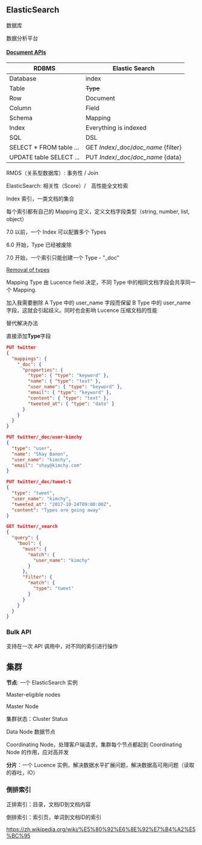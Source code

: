 ElasticSearch
---------------------

数据库

数据分析平台

#### [Document APIs](<https://www.elastic.co/guide/en/elasticsearch/reference/7.1/docs.html>)

| RDBMS                   | Elastic Search        |
| ----------------------- | --------------------- |
| Database                | index                 |
| Table                   | ~~Type~~              |
| Row                     | Document              |
| Column                  | Field                 |
| Schema                  | Mapping               |
| Index                   | Everything is indexed |
| SQL                     | DSL                 |
| SELECT * FROM table ... | GET *Index*/_doc/*doc_name* {filter}|
| UPDATE table SELECT ... | PUT *Index*/_doc/*doc_name* {data}   |

RMDS（关系型数据库）: 事务性 / Join

ElasticSearch: 相关性（Score）/　高性能全文检索



Index 索引，一类文档的集合

每个索引都有自己的 Mapping 定义，定义文档字段类型（string, number, list, object）

7.0 以前，一个 Index 可以配置多个 Types

6.0 开始，Type 已经被废除

7.0 开始，一个索引只能创建一个 Type - "_doc"

[Removal of types](<https://www.elastic.co/guide/en/elasticsearch/reference/7.0/removal-of-types.html>)

Mapping Type 由 Lucence field 决定，不同 Type 中的相同文档字段会共享同一个 Mapping.

加入我需要删除 A Type 中的 user_name 字段而保留 B Type 中的 user_name 字段，这就会引起歧义。同时也会影响 Lucence 压缩文档的性能

替代解决办法

直接添加**Type**字段

```json
PUT twitter
{
  "mappings": {
    "_doc": {
      "properties": {
        "type": { "type": "keyword" }, 
        "name": { "type": "text" },
        "user_name": { "type": "keyword" },
        "email": { "type": "keyword" },
        "content": { "type": "text" },
        "tweeted_at": { "type": "date" }
      }
    }
  }
}

PUT twitter/_doc/user-kimchy
{
  "type": "user", 
  "name": "Shay Banon",
  "user_name": "kimchy",
  "email": "shay@kimchy.com"
}

PUT twitter/_doc/tweet-1
{
  "type": "tweet", 
  "user_name": "kimchy",
  "tweeted_at": "2017-10-24T09:00:00Z",
  "content": "Types are going away"
}

GET twitter/_search
{
  "query": {
    "bool": {
      "must": {
        "match": {
          "user_name": "kimchy"
        }
      },
      "filter": {
        "match": {
          "type": "tweet" 
        }
      }
    }
  }
}
```

### Bulk API

支持在一次 API 调用中，对不同的索引进行操作



## 集群

**节点**: 一个 ElasticSearch 实例

Master-eligible nodes

Master Node

集群状态：Cluster Status

Data Node 数据节点

Coordinating Node，处理客户端请求，集群每个节点都起到 Coordinating Node 的作用，应对高并发

**分片**：一个 Lucence 实例，解决数据水平扩展问题，解决数据高可用问题（读取的吞吐，IO）



### 倒排索引

正排索引：目录，文档ID到文档内容

倒排索引：索引页，单词到文档ID的索引

<https://zh.wikipedia.org/wiki/%E5%80%92%E6%8E%92%E7%B4%A2%E5%BC%95>

